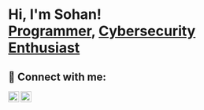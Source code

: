 <h1>Hi, I'm Sohan! <br/><a href="https://github.com/snnath">Programmer</a>, <a href="https://www.linkedin.com/in/sohannath/">Cybersecurity Enthusiast</a></h1>


<h2> 🤳 Connect with me:</h2>


[<img align="left" alt="Sohan | LinkedIn" width="22px" src="https://cdn.jsdelivr.net/npm/simple-icons@v3/icons/linkedin.svg" />][linkedin]
[<img align="left" alt="Sohan | Instagram" width="22px" src="https://cdn.jsdelivr.net/npm/simple-icons@v3/icons/instagram.svg" />][instagram]

[instagram]: https://www.instagram.com/soeeeeeeeeen/
[linkedin]: https://linkedin.com/in/sohannath

